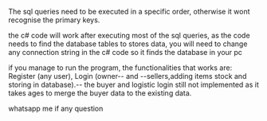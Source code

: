The sql queries need to be executed in a specific order, otherwise it wont recognise the primary keys.

the c# code will work after executing most of the sql queries, as the code needs to find the database tables to stores data, you will need to change any connection string in the c# code so it finds the database in your pc

if you manage to run the program, the functionalities that works are: Register (any user), Login (owner-- and --sellers,adding items stock and storing in database).-- the buyer and logistic login still not implemented as it takes ages to merge the buyer data to the existing data.

whatsapp me if any question
